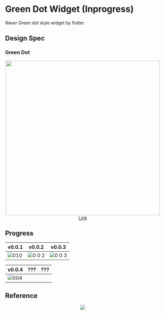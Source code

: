 # Green Dot Widget (Inprogress)

Naver Green dot style widget by flutter

## Design Spec

### Green Dot

<div align="center">
    <img src="https://developers.naver.com/proxyapi/rawgit/naver/clova-client-developer-guide/document/ko-KR/Design/UI/VoiceUserInterface/Page_Visual_1_Copy_2.png" width="500">
</div>
<div align="center">
   <A href="https://developers.naver.com/docs/clova/client/Design/UI/Voice_User_Interface.md#GreenDot">Link</A>
</div>

## Progress

<div align="center">

|v0.0.1|v0.0.2|v0.0.3|
|------|---|------|
|![010](https://user-images.githubusercontent.com/35194820/99490550-69709900-29ad-11eb-8d76-644199601a68.gif)|![0 0 2](https://user-images.githubusercontent.com/35194820/99964676-05980700-2dd7-11eb-8e98-38e012dc38f3.gif)|![0 0 3](https://user-images.githubusercontent.com/35194820/100101069-17e07680-2ea5-11eb-9e93-045e93fe60f5.gif)|

|v0.0.4|???|???|
|------|---|------|
|![004](https://user-images.githubusercontent.com/35194820/100533849-4fa44100-324c-11eb-8c37-a07180c622de.gif)|||

</div>

## Reference

<div align="center">
    <img src="https://user-images.githubusercontent.com/35194820/99392824-b0b04880-291f-11eb-9b18-898897fdd109.gif">
</div>
